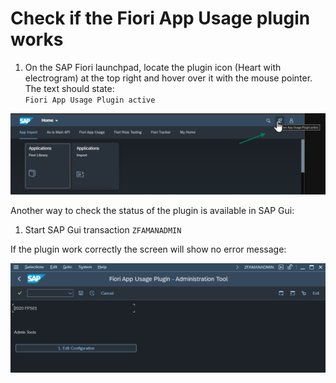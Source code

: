 # Check if the Fiori App Usage plugin works

1. On the SAP Fiori launchpad, locate the plugin icon (Heart with electrogram) at the top right and hover over it with the mouse pointer. The text should state:<br>
 `Fiori App Usage Plugin active`

![](res/active-plugin.png)

Another way to check the status of the plugin is available in SAP Gui:

1. Start SAP Gui transaction `ZFAMANADMIN`

If the plugin work correctly the screen will show no error message:

![](res/admin-no-error.png)